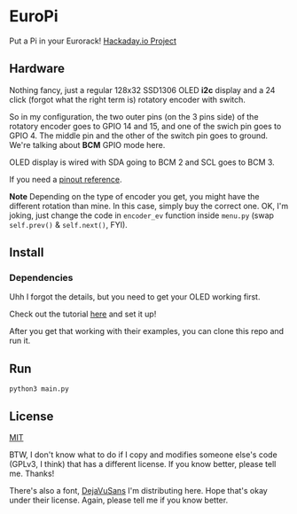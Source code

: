 # EuroPi

Put a Pi in your Eurorack! [Hackaday.io Project](https://hackaday.io/project/162308-europi)

## Hardware

Nothing fancy, just a regular 128x32 SSD1306 OLED __i2c__ display and a 24 click (forgot what the right term is) rotatory encoder with switch.

So in my configuration, the two outer pins (on the 3 pins side) of the rotatory encoder goes to GPIO 14 and 15, and one of the swich pin goes to GPIO 4. The middle pin and the other of the switch pin goes to ground. We're talking about __BCM__ GPIO mode here.

OLED display is wired with SDA going to BCM 2 and SCL goes to BCM 3.

If you need a [pinout reference](https://pinout.xyz/).

__Note__ Depending on the type of encoder you get, you might have the different rotation than mine. In this case, simply buy the correct one. OK, I'm joking, just change the code in `encoder_ev` function inside `menu.py` (swap `self.prev()` & `self.next()`, FYI).

## Install

### Dependencies
Uhh I forgot the details, but you need to get your OLED working first.

Check out the tutorial [here](https://learn.adafruit.com/ssd1306-oled-displays-with-raspberry-pi-and-beaglebone-black) and set it up!

After you get that working with their examples, you can clone this repo and run it.

## Run
```
python3 main.py
```

## License

[MIT](https://poyu.mit-license.org/)

BTW, I don't know what to do if I copy and modifies someone else's code (GPLv3, I think) that has a different license. If you know better, please tell me. Thanks!

There's also a font, [DejaVuSans](https://dejavu-fonts.github.io/) I'm distributing here. Hope that's okay under their license. Again, please tell me if you know better.
